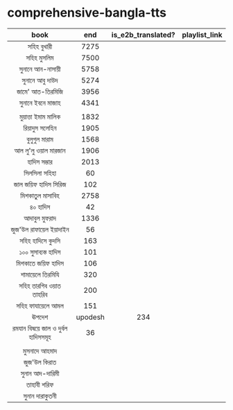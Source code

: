 # comprehensive-bangla-tts


|book|end|is_e2b_translated?|playlist_link| 
|:---:|:---:|:---:|:---:|
|সহিহ বুখারী|7275| 
|সহিহ মুসলিম|7500| 
|সুনানে আন-নাসায়ী|5758|
|সুনানে আবু দাউদ|5274|
|জামে' আত-তিরমিজি|3956|
|সুনানে ইবনে মাজাহ|4341|
||||
|মুয়াত্তা ইমাম মালিক|1832|
|রিয়াদুস সলেহিন|1905|
|বুলুগুল মারাম|1568|
|আল লু'লু ওয়াল মারজান|1906|
|হাদিস সম্ভার|2013|
|সিলসিলা সহিহা|60|
|জাল জয়িফ হাদিস সিরিজ|102|
|মিশকাতুল মাসাবিহ|2758|
|৪০ হাদিস|42|
|আদাবুল মুফরাদ|1336|
|জুজ'উল রাফায়েল ইয়াদাইন|56|
|সহিহ হাদিসে কুদসি|163|
|১০০ সুসাব্যস্ত হাদিস|101|
|মিশকাতে জয়িফ হাদিস |106|
|শামায়েলে তিরমিযি|320|
|সহিহ তারগিব ওয়াত তাহরিব|200|
|সহিহ ফাযায়েলে আমল |151|
|ঊপদেশ|upodesh|234|
|রমযান বিষয়ে জাল ও দুর্বল হাদিসসমূহ|36|
||||
|মুসনাদে আহমাদ|||
|জুজ'উল কিরাত|||
|সুনান আদ-দারিমী|||
|তাহাবী শরিফ|||
|সুনান দারাকুতনী |||
